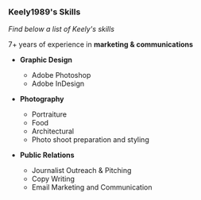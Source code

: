 ### Keely1989's Skills

*Find below a list of Keely's skills*

7+ years of experience in __marketing & communications__

- **Graphic Design** 

    - Adobe Photoshop
    - Adobe InDesign

- **Photography**

    - Portraiture
    - Food
    - Architectural
    - Photo shoot preparation and styling

- **Public Relations**

    - Journalist Outreach & Pitching
    - Copy Writing 
    - Email Marketing and Communication
